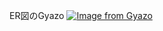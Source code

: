 ER図のGyazo
[![Image from Gyazo](https://i.gyazo.com/7439efbb2cfefe99f6d09ac95c307bbb.png)](https://gyazo.com/7439efbb2cfefe99f6d09ac95c307bbb)

